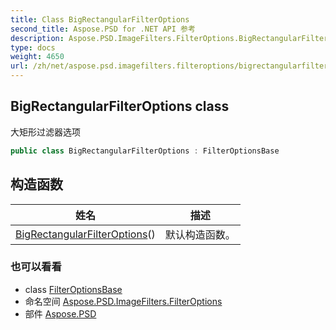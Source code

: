 ```yaml
---
title: Class BigRectangularFilterOptions
second_title: Aspose.PSD for .NET API 参考
description: Aspose.PSD.ImageFilters.FilterOptions.BigRectangularFilterOptions 班级. 大矩形过滤器选项
type: docs
weight: 4650
url: /zh/net/aspose.psd.imagefilters.filteroptions/bigrectangularfilteroptions/
---
```

## BigRectangularFilterOptions class

大矩形过滤器选项

```csharp
public class BigRectangularFilterOptions : FilterOptionsBase
```

## 构造函数

| 姓名 | 描述 |
| --- | --- |
| [BigRectangularFilterOptions](bigrectangularfilteroptions/)() | 默认构造函数。 |

### 也可以看看

* class [FilterOptionsBase](../filteroptionsbase/)
* 命名空间 [Aspose.PSD.ImageFilters.FilterOptions](../../aspose.psd.imagefilters.filteroptions/)
* 部件 [Aspose.PSD](../../)


